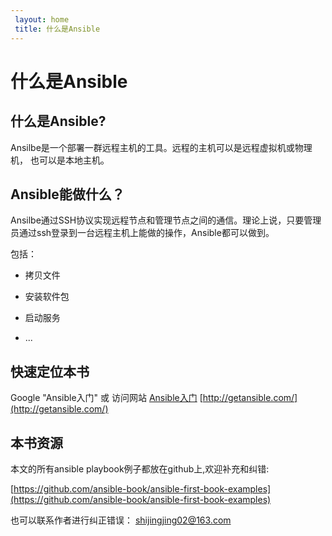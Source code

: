 ```yaml
---
 layout: home
 title: 什么是Ansible
---
```


# 什么是Ansible
## 什么是Ansible?

Ansilbe是一个部署一群远程主机的工具。远程的主机可以是远程虚拟机或物理机， 也可以是本地主机。

## Ansible能做什么？

Ansilbe通过SSH协议实现远程节点和管理节点之间的通信。理论上说，只要管理员通过ssh登录到一台远程主机上能做的操作，Ansible都可以做到。

包括：

* 拷贝文件
* 安装软件包
* 启动服务

* ...

## 快速定位本书

Google "Ansible入门" 或 访问网站 [Ansible入门](http://getansible.com/) [http://getansible.com/](http://getansible.com/)

## 本书资源

本文的所有ansible playbook例子都放在github上,欢迎补充和纠错:

[https://github.com/ansible-book/ansible-first-book-examples](https://github.com/ansible-book/ansible-first-book-examples)

也可以联系作者进行纠正错误： shijingjing02@163.com


